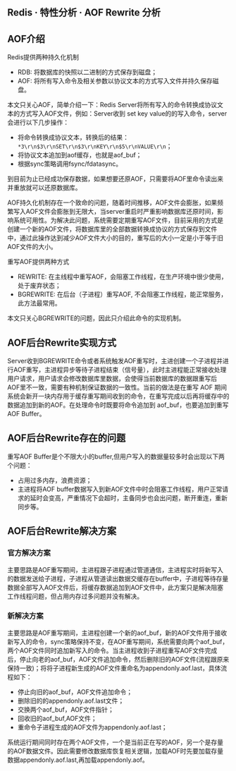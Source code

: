 ## Redis · 特性分析 · AOF Rewrite 分析


    
## AOF介绍


Redis提供两种持久化机制  


* RDB: 将数据库的快照以二进制的方式保存到磁盘；
* AOF: 将所有写入命令及相关参数以协议文本的方式写入文件并持久保存磁盘。



本文只关心AOF，简单介绍一下：Redis Server将所有写入的命令转换成协议文本的方式写入AOF文件，例如：Server收到 set key value的的写入命令，server会进行以下几步操作：  


* 将命令转换成协议文本，转换后的结果：`*3\r\n$3\r\nSET\r\n$3\r\nKEY\r\n$5\r\nVALUE\r\n`；
* 将协议文本追加到aof缓存，也就是aof_buf；
* 根据sync策略调用fsync/fdatasync。



到目前为止已经成功保存数据，如果想要还原AOF，只需要将AOF里命令读出来并重放就可以还原数据库。  


AOF持久化机制存在一个致命的问题，随着时间推移，AOF文件会膨胀，如果频繁写入AOF文件会膨胀到无限大，当server重启时严重影响数据库还原时间，影响系统可用性。为解决此问题，系统需要定期重写AOF文件，目前采用的方式是创建一个新的AOF文件，将数据库里的全部数据转换成协议的方式保存到文件中，通过此操作达到减少AOF文件大小的目的，重写后的大小一定是小于等于旧AOF文件的大小。  


重写AOF提供两种方式  


* REWRITE: 在主线程中重写AOF，会阻塞工作线程，在生产环境中很少使用，处于废弃状态；
* BGREWRITE: 在后台（子进程）重写AOF, 不会阻塞工作线程，能正常服务，此方法最常用。



本文只关心BGREWRITE的问题，因此只介绍此命令的实现机制。  

## AOF后台Rewrite实现方式


Server收到BGREWRITE命令或者系统触发AOF重写时，主进创建一个子进程并进行AOF重写，主进程异步等待子进程结束（信号量），此时主进程能正常接收处理用户请求，用户请求会修改数据库里数据，会使得当前数据库的数据跟重写后AOF里不一致，需要有种机制保证数据的一致性。当前的做法是在重写 AOF 期间系统会新开一块内存用于缓存重写期间收到的命令，在重写完成以后再将缓存中的数据追加到新的AOF。在处理命令时既要将命令追加到 aof_buf，也要追加到重写AOF Buffer。  

## AOF后台Rewrite存在的问题


重写AOF Buffer是个不限大小的buffer,但用户写入的数据量较多时会出现以下两个问题：  


* 占用过多内存，浪费资源；
* 主进程将AOF buffer数据写入到新AOF文件中时会阻塞工作线程，用户正常请求的延时会变高，严重情况下会超时，主备同步也会出问题，断开重连，重新同步等。


## AOF后台Rewrite解决方案

### 官方解决方案


主要思路是AOF重写期间，主进程跟子进程通过管道通信，主进程实时将新写入的数据发送给子进程，子进程从管道读出数据交缓存在buffer中，子进程等待存量数据全部写入AOF文件后，将缓存数据追加到AOF文件中，此方案只是解决阻塞工作线程问题，但占用内存过多问题并没有解决。  

### 新解决方案


主要思路是AOF重写期间，主进程创建一个新的aof_buf，新的AOF文件用于接收新写入的命令，sync策略保持不变，在AOF重写期间，系统需要向两个aof_buf，两个AOF文件同时追加新写入的命令。当主进程收到子进程重写AOF文件完成后，停止向老的aof_buf，AOF文件追加命令，然后删除旧的AOF文件(流程跟原来保持一致)；将将子进程新生成的AOF文件重命名为appendonly.aof.last，具体流程如下：  


* 停止向旧的aof_buf，AOF文件追加命令；
* 删除旧的的appendonly.aof.last文件；
* 交换两个aof_buf，AOF文件指针；
* 回收旧的aof_buf,AOF文件；
* 重命令子进程生成的AOF文件为appendonly.aof.last；



系统运行期间同时存在两个AOF文件，一个是当前正在写的AOF，另一个是存量的AOF数据文件。因此需要修改数据库恢复相关逻辑，加载AOF时先要加载存量数据appendonly.aof.last,再加载appendonly.aof。  

